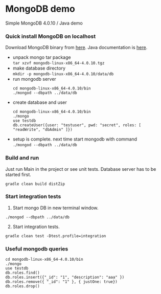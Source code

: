 # MongoDB demo
Simple MongoDB 4.0.10 / Java demo 

### Quick install MongoDB on localhost
Download MongoDB binary from [here](https://www.mongodb.com/download-center#community). 
Java documentation is [here](http://mongodb.github.io/mongo-java-driver/3.10/).
- unpack mongo tar package  
  ```tar xzvf mongodb-linux-x86_64-4.0.10.tgz```
- make database directory  
  ```mkdir -p mongodb-linux-x86_64-4.0.10/data/db```  
- run mongodb server  
  ```
  cd mongodb-linux-x86_64-4.0.10/bin
  ./mongod --dbpath ../data/db
  ```
- create database and user  
  ```
  cd mongodb-linux-x86_64-4.0.10/bin
  ./mongo
  use testdb
  db.createUser({user: "testuser", pwd: "secret", roles: [ "readWrite", "dbAdmin" ]}) 
  ```
- setup is complete. next time start mongodb with command  
  ```./mongod --dbpath ../data/db```  

### Build and run
Just run Main in the project or see unit tests. Database server has to be started first.
```
gradle clean build distZip
```  

### Start integration tests
1. Start mongo DB in new terminal window.
```
./mongod --dbpath ../data/db
```
2. Start integration tests.
```
gradle clean test -Dtest.profile=integration
```

### Useful mongodb queries
```
cd mongodb-linux-x86_64-4.0.10/bin
./mongo
use testdb
db.roles.find()
db.roles.insert({"_id": "1", "description": "aaa" })
db.roles.remove({ "_id": "1" }, { justOne: true})
db.roles.drop()
```
